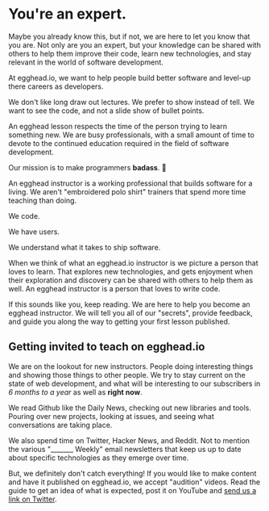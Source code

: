 # You're an expert.

Maybe you already know this, but if not, we are here to let you know that you are. Not only are you an expert, but your knowledge can be shared with others to help them improve their code, learn new technologies, and stay relevant in the world of software development.

At egghead.io, we want to help people build better software and level-up there careers as developers. 

We don't like long draw out lectures. We prefer to show instead of tell. We want to see the code, and not a slide show of bullet points.

An egghead lesson respects the time of the person trying to learn something new. We are busy professionals, with a small amount of time to devote to the continued education required in the field of software development.

Our mission is to make programmers **badass**. :punch:

An egghead instructor is a working professional that builds software for a living. We aren't "embroidered polo shirt" trainers that spend more time teaching than doing.

We code.

We have users.

We understand what it takes to ship software.

When we think of what an egghead.io instructor is we picture a person that loves to learn. That explores new technologies, and gets enjoyment when their exploration and discovery can be shared with others to help them as well. An egghead instructor is a person that loves to write code.

If this sounds like you, keep reading. We are here to help you become an egghead instructor. We will tell you all of our "secrets", provide feedback, and guide you along the way to getting your first lesson published.

## Getting invited to teach on egghead.io

We are on the lookout for new instructors. People doing interesting things and showing those things to other people. We try to stay current on the state of web development, and what will be interesting to our subscribers in *6 months to a year* as well as **right now**.

We read Github like the Daily News, checking out new libraries and tools. Pouring over new projects, looking at issues, and seeing what conversations are taking place.

We also spend time on Twitter, Hacker News, and Reddit. Not to mention the various "_______ Weekly" email newsletters that keep us up to date about specific technologies as they emerge over time.

But, we definitely don't catch everything! If you would like to make content and have it published on egghead.io, we accept "audition" videos. Read the guide to get an idea of what is expected, post it on YouTube and [send us a link on Twitter](https://twitter.com/eggheadio). 


